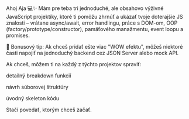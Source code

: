 Ahoj Aja 💻✨
Mám pre teba tri jednoduché, ale obsahovo výživné JavaScript projektíky, ktoré ti pomôžu zhrnúť a ukázať tvoje doterajšie JS znalosti – vrátane async/await, error handlingu, práce s DOM-om, OOP (factory/prototype/constructor), pamäťového manažmentu, event loopu a promises.

💎 Bonusový tip:
Ak chceš pridať ešte viac "WOW efektu", môžeš niektoré časti napojiť na jednoduchý backend cez JSON Server alebo mock API.

Ak chceš, môžem ti na každý z týchto projektov spraviť:

detailný breakdown funkcií

návrh súborovej štruktúry

úvodný skeleton kódu

Stačí povedať, ktorým chceš začať.







